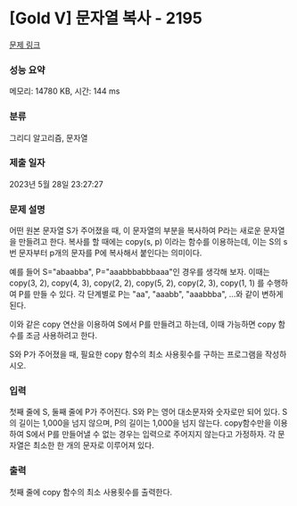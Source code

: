 # [Gold V] 문자열 복사 - 2195 

[문제 링크](https://www.acmicpc.net/problem/2195) 

### 성능 요약

메모리: 14780 KB, 시간: 144 ms

### 분류

그리디 알고리즘, 문자열

### 제출 일자

2023년 5월 28일 23:27:27

### 문제 설명

<p>어떤 원본 문자열 S가 주어졌을 때, 이 문자열의 부분을 복사하여 P라는 새로운 문자열을 만들려고 한다. 복사를 할 때에는 copy(s, p) 이라는 함수를 이용하는데, 이는 S의 s번 문자부터 p개의 문자를 P에 복사해서 붙인다는 의미이다.</p>

<p>예를 들어 S="abaabba", P="aaabbbabbbaaa"인 경우를 생각해 보자. 이때는 copy(3, 2), copy(4, 3), copy(2, 2), copy(5, 2), copy(2, 3), copy(1, 1) 를 수행하여 P를 만들 수 있다. 각 단계별로 P는 "aa", "aaabb", "aaabbba", …와 같이 변하게 된다.</p>

<p>이와 같은 copy 연산을 이용하여 S에서 P를 만들려고 하는데, 이때 가능하면 copy 함수를 조금 사용하려고 한다.</p>

<p>S와 P가 주어졌을 때, 필요한 copy 함수의 최소 사용횟수를 구하는 프로그램을 작성하시오.</p>

### 입력 

 <p>첫째 줄에 S, 둘째 줄에 P가 주어진다. S와 P는 영어 대소문자와 숫자로만 되어 있다. S의 길이는 1,000을 넘지 않으며, P의 길이는 1,000을 넘지 않는다. copy함수만을 이용하여 S에서 P를 만들어낼 수 없는 경우는 입력으로 주어지지 않는다고 가정하자. 각 문자열은 최소한 한 개의 문자로 이루어져 있다.</p>

### 출력 

 <p>첫째 줄에 copy 함수의 최소 사용횟수를 출력한다.</p>

